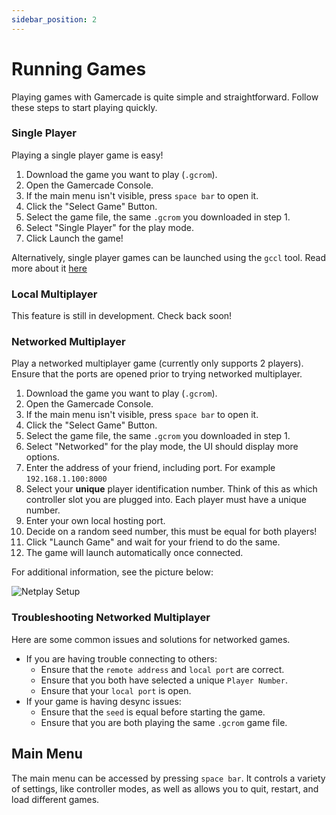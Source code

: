 ```yaml
---
sidebar_position: 2
---
```

# Running Games

Playing games with Gamercade is quite simple and straightforward. Follow these steps to start playing quickly.

### Single Player

Playing a single player game is easy!

1. Download the game you want to play (`.gcrom`).
1. Open the Gamercade Console.
1. If the main menu isn't visible, press `space bar` to open it.
1. Click the "Select Game" Button.
1. Select the game file, the same `.gcrom` you downloaded in step 1.
1. Select "Single Player" for the play mode.
1. Click Launch the game!

Alternatively, single player games can be launched using the `gccl` tool. Read more about it [here](/docs/gccl/)

### Local Multiplayer

This feature is still in development. Check back soon!

### Networked Multiplayer

Play a networked multiplayer game (currently only supports 2 players). Ensure that the ports are opened prior to trying networked multiplayer.

1. Download the game you want to play (`.gcrom`).
1. Open the Gamercade Console.
1. If the main menu isn't visible, press `space bar` to open it.
1. Click the "Select Game" Button.
1. Select the game file, the same `.gcrom` you downloaded in step 1.
1. Select "Networked" for the play mode, the UI should display more options.
1. Enter the address of your friend, including port. For example `192.168.1.100:8000`
1. Select your **unique** player identification number. Think of this as which controller slot you are plugged into. Each player must have a unique number.
1. Enter your own local hosting port.
1. Decide on a random seed number, this must be equal for both players!
1. Click "Launch Game" and wait for your friend to do the same.
1. The game will launch automatically once connected.

For additional information, see the picture below:

![Netplay Setup](/img/netplay-setup.png)

### Troubleshooting Networked Multiplayer

Here are some common issues and solutions for networked games.

- If you are having trouble connecting to others:
    - Ensure that the `remote address` and `local port` are correct.
    - Ensure that you both have selected a unique `Player Number`.
    - Ensure that your `local port` is open.
- If your game is having desync issues:
    - Ensure that the `seed` is equal before starting the game.
    - Ensure that you are both playing the same `.gcrom` game file.


## Main Menu

The main menu can be accessed by pressing `space bar`. It controls a variety of settings, like controller modes, as well as allows you to quit, restart, and load different games.
